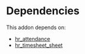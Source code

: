 # Dependencies

This addon depends on:

- [hr_attendance](../../../../../oca-ocb-hr/odoo-bringout-oca-ocb-hr_attendance)
- [hr_timesheet_sheet](../../../../odoo-bringout-oca-timesheet-hr_timesheet_sheet)
